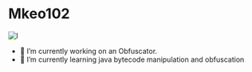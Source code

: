 
# Mkeo102



![l](https://skillicons.dev/icons?i=python,html,css,java,javascript,git,vscode,linux&perline=6)

<!--![Top Langs](https://github-readme-stats.vercel.app/api/top-langs/?username=mkeo102)-->

- 🔭 I’m currently working on an Obfuscator.
- 🌱 I’m currently learning java bytecode manipulation and obfuscation
<!--
**mkeo102/mkeo102** is a ✨ _special_ ✨ repository because its `README.md` (this file) appears on your GitHub profile.

Here are some ideas to get you started:

- 🔭 I’m currently working on ...
- 🌱 I’m currently learning ...
- 👯 I’m looking to collaborate on ...
- 🤔 I’m looking for help with ...
- 💬 Ask me about ...
- 📫 How to reach me: ...
- 😄 Pronouns: ...
- ⚡ Fun fact: ...
-->

